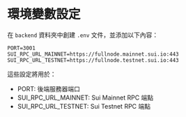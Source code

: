 # 環境變數設定

在 `backend` 資料夾中創建 `.env` 文件，並添加以下內容：

```
PORT=3001
SUI_RPC_URL_MAINNET=https://fullnode.mainnet.sui.io:443
SUI_RPC_URL_TESTNET=https://fullnode.testnet.sui.io:443
```

這些設定將用於：

-   PORT: 後端服務器端口
-   SUI_RPC_URL_MAINNET: Sui Mainnet RPC 端點
-   SUI_RPC_URL_TESTNET: Sui Testnet RPC 端點
